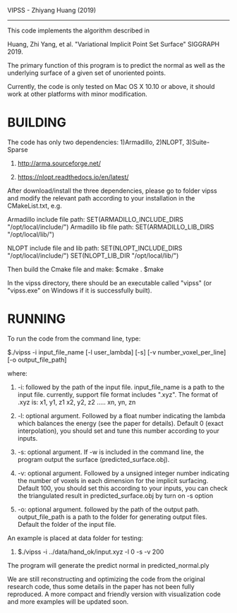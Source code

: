 VIPSS - Zhiyang Huang (2019)

------------------------------------

This code implements the algorithm described in

Huang, Zhi Yang, et al. "Variational Implicit Point Set Surface"  SIGGRAPH 2019.

The primary function of this program is to predict the normal as well as the underlying surface of a given set of unoriented points.

Currently, the code is only tested on Mac OS X 10.10 or above, it should work at other platforms with minor modification.


BUILDING
======================================================================================================


The code has only two dependencies: 1)Armadillo,   2)NLOPT,  3)Suite-Sparse

1) http://arma.sourceforge.net/

2) https://nlopt.readthedocs.io/en/latest/

After download/install the three dependencies, please go to folder vipss and modify the relevant path according to your installation in the CMakeList.txt, e.g.

Armadillo include file path:    SET(ARMADILLO_INCLUDE_DIRS "/opt/local/include/")
Armadillo lib file path:    SET(ARMADILLO_LIB_DIRS "/opt/local/lib/")

NLOPT include file and lib path:
SET(NLOPT_INCLUDE_DIRS "/opt/local/include/")
SET(NLOPT_LIB_DIR "/opt/local/lib/")


Then build the Cmake file and make:
$cmake .
$make

In the vipss directory, there should be an executable called "vipss" (or "vipss.exe" on Windows if it is successfully built).


RUNNING
======================================================================================================

To run the code from the command line, type:

$./vipss -i input_file_name [-l user_lambda]  [-s] [-v number_voxel_per_line] [-o output_file_path]

where:
1. -i: followed by the path of the input file. input_file_name is a path to the input file. currently, support file format includes ".xyz". The format of .xyz is:
x1, y1, z1
x2, y2, z2
.....
xn, yn, zn

2. -l: optional argument. Followed by a float number indicating the lambda which balances the energy (see the paper for details). Default 0 (exact interpolation), you should set and tune this number according to your inputs.

3. -s: optional argument. If -w is included in the command line, the program output the surface (predicted_surface.obj).

4. -v: optional argument. Followed by a unsigned integer number indicating the number of voxels in each dimension for the implicit surfacing. Default 100, you should set this according to your inputs, you can check the triangulated result in predicted_surface.obj by turn on -s option

5. -o: optional argument. followed by the path of the output path. output_file_path is a path to the folder for generating output files. Default the folder of the input file.


An example is placed at data folder for testing:
1. $./vipss -i ../data/hand_ok/input.xyz -l 0 -s -v 200

The program will generate the predict normal in predicted_normal.ply 


We are still reconstructing and optimizing the code from the original research code, thus some details in the paper has not been fully reproduced. A more compact and friendly version with visualization code and more examples will be updated soon.



